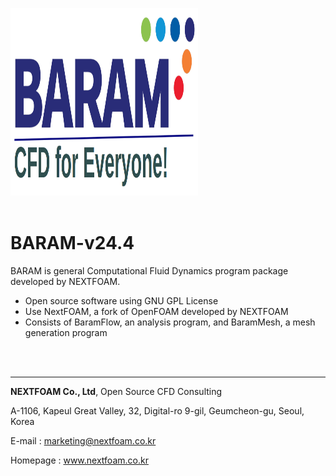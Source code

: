 <img src="https://github.com/nextfoam/baram-pages/raw/main/screenshots/baram-1.png" width="300" height="300"><br><br>


# BARAM-v24.4

BARAM is general Computational Fluid Dynamics program package developed by NEXTFOAM.

+ Open source software using GNU GPL License
+ Use NextFOAM, a fork of OpenFOAM developed by NEXTFOAM
+ Consists of BaramFlow, an analysis program, and BaramMesh, a mesh generation program

<!---

2024.10

- BaramFlow에서 사용되는 용어들은 언어가 한글로 설정되었을 때의 단어를 기준으로 괄호 안에 영어일 때의 단어를 같이 표기하였다.
- 외부링크는 파란색으로, 참고문헌은 이탤릭체로 표기하였다.

--->

<br><br>

---
__NEXTFOAM Co., Ltd__, Open Source CFD Consulting

A-1106, Kapeul Great Valley, 32, Digital-ro 9-gil, Geumcheon-gu, Seoul, Korea

E-mail : marketing@nextfoam.co.kr

Homepage : www.nextfoam.co.kr